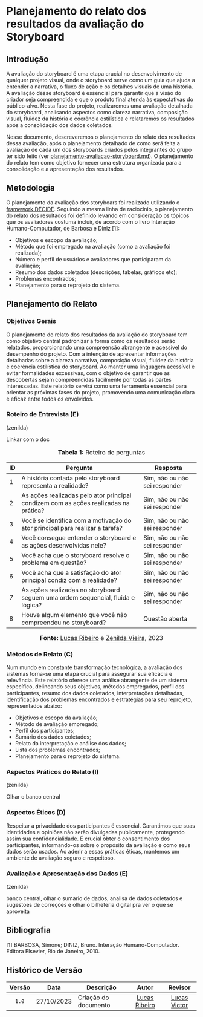 # Planejamento do relato dos resultados da avaliação do Storyboard

## Introdução

A avaliação do storyboard é uma etapa crucial no desenvolvimento de qualquer projeto visual, onde o storyboard serve como um guia que ajuda a entender a narrativa, o fluxo de ação e os detalhes visuais de uma história. A avaliação desse storyboard é essencial para garantir que a visão do criador seja compreendida e que o produto final atenda às expectativas do público-alvo. Nesta fase do projeto, realizaremos uma avaliação detalhada do storyboard, analisando aspectos como clareza narrativa, composição visual, fluidez da história e coerência estilística e relataremos os resultados após a consolidação dos dados coletados.

Nesse documento, descreveremos o planejamento do relato dos resultados dessa avaliação, após o planejamento detalhado de como será feita a avaliação de cada um dos storyboards criados pelos integrantes do grupo ter sido feito (ver [planejamento-avaliacao-storyboard.md](https://github.com/Interacao-Humano-Computador/2023.2-NotaLegal/blob/main/docs/design-avaliacao-desenvolvimento/planejamento-avaliacao-storyboard.md)). O planejamento do relato tem como objetivo fornecer uma estrutura organizada para a consolidação e a apresentação dos resultados.

## Metodologia

O planejamento da avaliação dos storyboars foi realizado utilizando o [framework DECIDE](https://github.com/Interacao-Humano-Computador/2023.2-NotaLegal/blob/main/docs/design-avaliacao-desenvolvimento/planejamento-avaliacao-storyboard.md#framework-decide). Seguindo a mesma linha de raciocínio, o planejamento do relato dos resultados foi definido levando em consideração os tópicos que os avaliadores costuma incluir, de acordo com o livro Interação Humano-Computador, de Barbosa e Diniz [1]:

* Objetivos e escopo da avaliação;
* Método que foi empregado na avaliação (como a avaliação foi realizada);
* Número e perfil de usuários e avaliadores que participaram da avaliação;
* Resumo dos dados coletados (descrições, tabelas, gráficos etc);
* Problemas encontrados;
* Planejamento para o reprojeto do sistema.

## Planejamento do Relato

### Objetivos Gerais

O planejamento do relato dos resultados da avaliação do storyboard tem como objetivo central padronizar a forma como os resultados serão relatados, proporcionando uma compreensão abrangente e acessível do desempenho do projeto. Com a intenção de apresentar informações detalhadas sobre a clareza narrativa, composição visual, fluidez da história e coerência estilística do storyboard. Ao manter uma linguagem acessível e evitar formalidades excessivas, com o objetivo de garantir que as descobertas sejam compreendidas facilmente por todas as partes interessadas. Este relatório servirá como uma ferramenta essencial para orientar as próximas fases do projeto, promovendo uma comunicação clara e eficaz entre todos os envolvidos.

### Roteiro de Entrevista (E)

(zenilda)

Linkar com o doc 

<div align="center">
<font size="3"><p style="text-align: center"><b>Tabela 1:</b> Roteiro de perguntas</p></font>

<table>
    <thead>
        <tr>
            <th>ID</th>
            <th>Pergunta</th>
            <th>Resposta</th>
        </tr>
    </thead>
    <tbody>
        <tr>
            <td>1</td>
            <td>A história contada pelo storyboard representa a realidade?</td>
            <td>Sim, não ou não sei responder</td>
        </tr>
        <tr>
            <td>2</td>
            <td>As ações realizadas pelo ator principal condizem com as ações realizadas na prática?</td>
            <td>Sim, não ou não sei responder</td>
        </tr>
        <tr>
            <td>3</td>
            <td>Você se identifica com a motivação do ator principal para realizar a tarefa?</td>
            <td>Sim, não ou não sei responder</td>
        </tr>
        <tr>
            <td>4</td>
            <td>Você consegue entender o storyboard e as ações desenvolvidas nele?</td>
            <td>Sim, não ou não sei responder</td>
        </tr>
        <tr>
            <td>5</td>
            <td>Você acha que o storyboard resolve o problema em questão?</td>
            <td>Sim, não ou não sei responder</td>
        </tr>
        <tr>
            <td>6</td>
            <td>Você acha que a satisfação do ator principal condiz com a realidade?</td>
            <td>Sim, não ou não sei responder</td>
        </tr>
        <tr>
            <td>7</td>
            <td>As ações realizadas no storyboard seguem uma ordem sequencial, fluida e lógica?</td>
            <td>Sim, não ou não sei responder</td>
        </tr>
        <tr>
            <td>8</td>
            <td>Houve algum elemento que você não compreendeu no storyboard?</td>
            <td>Questão aberta</td>
        </tr>
    </tbody>
</table>

<font size="3"><p style="text-align: center"><b>Fonte:</b> <a href="https://github.com/lucassouzs">Lucas Ribeiro</a> e <a href="https://github.com/zenildavieira">Zenilda Vieira</a>, 2023</p></font>
</div>

### Métodos de Relato (C)

Num mundo em constante transformação tecnológica, a avaliação dos sistemas torna-se uma etapa crucial para assegurar sua eficácia e relevância. Este relatório oferece uma análise abrangente de um sistema específico, delineando seus objetivos, métodos empregados, perfil dos participantes, resumo dos dados coletados, interpretações detalhadas, identificação dos problemas encontrados e estratégias para seu reprojeto, representados abaixo:

* Objetivos e escopo da avaliação;
* Método de avaliação empregado;
* Perfil dos participantes;
* Sumário dos dados coletados;
* Relato da interpretação e análise dos dados;
* Lista dos problemas encontrados;
* Planejamento para o reprojeto do sistema.

### Aspectos Práticos do Relato (I)

(zenilda)

Olhar o banco central

### Aspectos Éticos (D)

Respeitar a privacidade dos participantes é essencial. Garantimos que suas identidades e opiniões não serão divulgadas publicamente, protegendo assim sua confidencialidade. É crucial obter o consentimento dos participantes, informando-os sobre o propósito da avaliação e como seus dados serão usados. Ao aderir a essas práticas éticas, mantemos um ambiente de avaliação seguro e respeitoso.

### Avaliação e Apresentação dos Dados (E)

(zenilda)

banco central, olhar o sumario de dados, analisa de dados coletados e sugestoes de correções e olhar o bilheteria digital pra ver o que se aproveita

## Bibliografia

[1] BARBOSA, Simone; DINIZ, Bruno. Interação Humano-Computador. Editora Elsevier, Rio de Janeiro, 2010.

## Histórico de Versão

| Versão | Data       | Descrição                 |                       Autor                        |                                 Revisor                                  |
| :----: | ---------- | ------------------------- | :------------------------------------------------: | :----------------------------------------------------------------------: |
| `1.0`  | 27/10/2023 | Criação do documento      | [Lucas Ribeiro](https://github.com/lucassouzs) |             [Lucas Victor](https://github.com/Lucas13032003)             |
